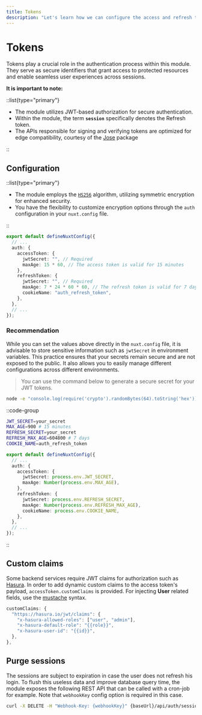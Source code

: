 ```yaml
---
title: Tokens
description: "Let's learn how we can configure the access and refresh tokens for the JWT based authorization."
---
```


# Tokens

Tokens play a crucial role in the authentication process within this module. They serve as secure identifiers that grant access to protected resources and enable seamless user experiences across sessions.

**It is important to note:**

::list{type="primary"}

- The module utilizes JWT-based authorization for secure authentication.
- Within the module, the term **`session`** specifically denotes the Refresh token.
- The APIs responsible for signing and verifying tokens are optimized for edge compatibility, courtesy of the [Jose](https://github.com/panva/jose) package

::

## Configuration

::list{type="primary"}

- The module employs the [`HS256`](https://www.loginradius.com/blog/engineering/jwt-signing-algorithms/#hs256) algorithm, utilizing symmetric encryption for enhanced security.
- You have the flexibility to customize encryption options through the `auth` configuration in your `nuxt.config` file.

::

```ts
export default defineNuxtConfig({
  // ...
  auth: {
    accessToken: {
      jwtSecret: "", // Required
      maxAge: 15 * 60, // The access token is valid for 15 minutes
    },
    refreshToken: {
      jwtSecret: "", // Required
      maxAge: 7 * 24 * 60 * 60, // The refresh token is valid for 7 days
      cookieName: "auth_refresh_token",
    },
  },
  // ...
});
```

### **Recommendation**

While you can set the values above directly in the `nuxt.config` file, it is advisable to store sensitive information such as `jwtSecret` in environment variables. This practice ensures that your secrets remain secure and are not exposed to the public. It also allows you to easily manage different configurations across different environments.

> You can use the command below to generate a secure secret for your JWT tokens.

```bash
node -e "console.log(require('crypto').randomBytes(64).toString('hex'))"
```

::code-group

```bash [.env]
JWT_SECRET=your_secret
MAX_AGE=900 # 15 minutes
REFRESH_SECRET=your_secret
REFRESH_MAX_AGE=604800 # 7 days
COOKIE_NAME=auth_refresh_token

```

```ts [nuxt.config]
export default defineNuxtConfig({
  // ...
  auth: {
    accessToken: {
      jwtSecret: process.env.JWT_SECRET,
      maxAge: Number(process.env.MAX_AGE),
    },
    refreshToken: {
      jwtSecret: process.env.REFRESH_SECRET,
      maxAge: Number(process.env.REFRESH_MAX_AGE),
      cookieName: process.env.COOKIE_NAME,
    },
  },
  // ...
});
```

::

## Custom claims

Some backend services require JWT claims for authorization such as [Hasura](https://hasura.io). In order to add dynamic custom claims to the access token's payload, `accessToken.customClaims` is provided. For injecting **User** related fields, use the [mustache](https://github.com/janl/mustache.js) syntax.

```js
customClaims: {
  "https://hasura.io/jwt/claims": {
    "x-hasura-allowed-roles": ["user", "admin"],
    "x-hasura-default-role": "{{role}}",
    "x-hasura-user-id": "{{id}}",
  },
},
```

## Purge sessions

The sessions are subject to expiration in case the user does not refresh his login. To flush this useless data and improve database query time, the module exposes the following REST API that can be called with a cron-job for example. Note that `webhookKey` config option is required in this case.

```bash
curl -X DELETE -H "Webhook-Key: {webhookKey}" {baseUrl}/api/auth/session/revoke/expired
```
